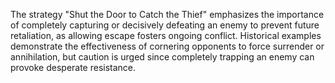 The strategy "Shut the Door to Catch the Thief" emphasizes the importance of completely capturing or decisively defeating an enemy to prevent future retaliation, as allowing escape fosters ongoing conflict. Historical examples demonstrate the effectiveness of cornering opponents to force surrender or annihilation, but caution is urged since completely trapping an enemy can provoke desperate resistance.
